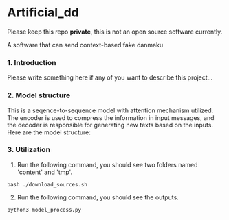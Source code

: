 # Artificial_dd
Please keep this repo **private**, this is not an open source software currently.

A software that can send context-based fake danmaku

### 1. Introduction
Please write something here if any of you want to describe this project...

### 2. Model structure
This is a seqence-to-sequence model with attention mechanism utilized. The encoder is used to compress the information in input messages, and the decoder is responsible for generating new texts based on the inputs. Here are the model structure:





### 3. Utilization
1. Run the following command, you should see two folders named 'content' and 'tmp'.
```
bash ./download_sources.sh
```
2. Run the following command, you should see the outputs.
```
python3 model_process.py
```
